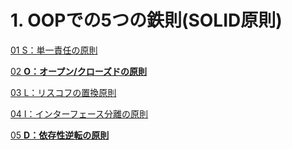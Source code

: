 # 1. OOPでの5つの鉄則(SOLID原則)

[01 S：単一責任の原則](1%20OOP%E3%81%A7%E3%81%AE5%E3%81%A4%E3%81%AE%E9%89%84%E5%89%87(SOLID%E5%8E%9F%E5%89%87)/01%20S%EF%BC%9A%E5%8D%98%E4%B8%80%E8%B2%AC%E4%BB%BB%E3%81%AE%E5%8E%9F%E5%89%87%20294d303b49be8053a9d4f933b19a61ad.md)

[02 **O：オープン/クローズドの原則**](1%20OOP%E3%81%A7%E3%81%AE5%E3%81%A4%E3%81%AE%E9%89%84%E5%89%87(SOLID%E5%8E%9F%E5%89%87)/02%20O%EF%BC%9A%E3%82%AA%E3%83%BC%E3%83%97%E3%83%B3%20%E3%82%AF%E3%83%AD%E3%83%BC%E3%82%BA%E3%83%89%E3%81%AE%E5%8E%9F%E5%89%87%20294d303b49be80b7b4a2e09b1d5b662f.md)

[03 L：リスコフの置換原則](1%20OOP%E3%81%A7%E3%81%AE5%E3%81%A4%E3%81%AE%E9%89%84%E5%89%87(SOLID%E5%8E%9F%E5%89%87)/03%20L%EF%BC%9A%E3%83%AA%E3%82%B9%E3%82%B3%E3%83%95%E3%81%AE%E7%BD%AE%E6%8F%9B%E5%8E%9F%E5%89%87%20294d303b49be80b4bb3de85e5fda9b1f.md)

[04 I：インターフェース分離の原則](1%20OOP%E3%81%A7%E3%81%AE5%E3%81%A4%E3%81%AE%E9%89%84%E5%89%87(SOLID%E5%8E%9F%E5%89%87)/04%20I%EF%BC%9A%E3%82%A4%E3%83%B3%E3%82%BF%E3%83%BC%E3%83%95%E3%82%A7%E3%83%BC%E3%82%B9%E5%88%86%E9%9B%A2%E3%81%AE%E5%8E%9F%E5%89%87%20294d303b49be809d8ff9d1f49bcfb4e4.md)

[05 **D：依存性逆転の原則**](1%20OOP%E3%81%A7%E3%81%AE5%E3%81%A4%E3%81%AE%E9%89%84%E5%89%87(SOLID%E5%8E%9F%E5%89%87)/05%20D%EF%BC%9A%E4%BE%9D%E5%AD%98%E6%80%A7%E9%80%86%E8%BB%A2%E3%81%AE%E5%8E%9F%E5%89%87%20294d303b49be8007bdb4c9895432d5b9.md)